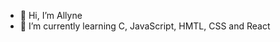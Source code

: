 - 👋 Hi, I’m Allyne
- 🌱 I’m currently learning C, JavaScript, HMTL, CSS and React
<!--- 📫 Reach me: allyne.mariana@gmail.com-->

<!---
allynemma/allynemma is a ✨ special ✨ repository because its `README.md` (this file) appears on your GitHub profile.
You can click the Preview link to take a look at your changes.
--->
